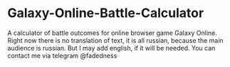 # Galaxy-Online-Battle-Calculator
A calculator of battle outcomes for online browser game Galaxy Online.
Right now there is no translation of text, it is all russian, because the main audience is russian. But I may add english, if it will be needed.
You can contact me via telegram @fadedness

